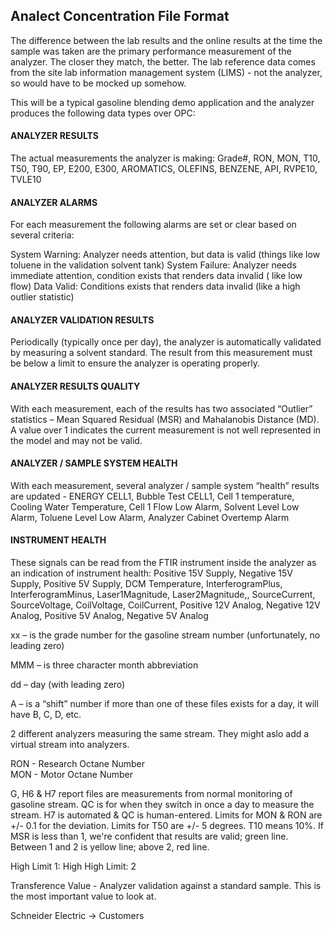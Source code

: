 ## Analect Concentration File Format

The difference between the lab results and the online results at the time the sample was taken are the primary performance measurement of the analyzer.  The closer they match, the better.   The lab reference data comes from the site lab information management system (LIMS) - not the analyzer, so would have to be mocked up somehow.


 
This will be a typical gasoline blending demo application and the analyzer produces the following data types over OPC:

#### ANALYZER RESULTS
The actual measurements the analyzer is making:  Grade#, RON, MON, T10, T50, T90, EP, E200, E300, AROMATICS, OLEFINS, BENZENE, API, RVPE10, TVLE10

#### ANALYZER ALARMS
For each measurement the following alarms are set or clear based on several criteria:

System Warning:  Analyzer needs attention, but data is valid (things like low toluene in the validation solvent tank)
System Failure: Analyzer needs immediate attention, condition exists that renders data invalid ( like low flow)
Data Valid: Conditions exists that renders data invalid (like a high outlier statistic)

#### ANALYZER VALIDATION RESULTS
Periodically (typically once per day), the analyzer is automatically validated by measuring a solvent standard.  The result from this measurement must be below a limit to ensure the analyzer is operating properly.

#### ANALYZER RESULTS QUALITY
With each measurement, each of the results has two associated “Outlier” statistics – Mean Squared Residual (MSR) and Mahalanobis Distance (MD).  A value over 1 indicates the current measurement is not well represented in the model and may not be valid. 

#### ANALYZER / SAMPLE SYSTEM HEALTH
With each measurement, several analyzer / sample system “health” results are updated - ENERGY CELL1, Bubble Test CELL1, Cell 1 temperature, Cooling Water Temperature, Cell 1 Flow Low Alarm, Solvent Level Low Alarm, Toluene Level Low Alarm, Analyzer Cabinet Overtemp Alarm

#### INSTRUMENT HEALTH
These signals can be read from the FTIR instrument inside the analyzer as an indication of instrument health:  Positive 15V Supply, Negative 15V Supply, Positive 5V Supply, DCM Temperature, InterferogramPlus, InterferogramMinus, Laser1Magnitude, Laser2Magnitude,, SourceCurrent, SourceVoltage, CoilVoltage, CoilCurrent, Positive 12V Analog, Negative 12V Analog, Positive 5V Analog, Negative 5V Analog


xx – is the grade number for the gasoline stream number (unfortunately, no leading zero)

MMM – is three character month abbreviation

dd – day (with leading zero)

A – is a “shift” number if more than one of these files exists for a day, it will have B, C, D, etc. 

2 different analyzers measuring the same stream. They might aslo add a virtual stream into analyzers.

RON - Research Octane Number</br>
MON - Motor Octane Number

G, H6 & H7 report files are measurements from normal monitoring of gasoline stream. QC is for when they switch in once a day to measure the stream. H7 is automated & QC is human-entered. Limits for MON & RON are +/- 0.1 for the deviation. Limits for T50 are +/- 5 degrees. T10 means 10%. If MSR is less than 1, we're confident that results are valid; green line. Between 1 and 2 is yellow line; above 2, red line.

High Limit 1:
High High Limit: 2

Transference Value - Analyzer validation against a standard sample. This is the most important value to look at.

Schneider Electric -> Customers
